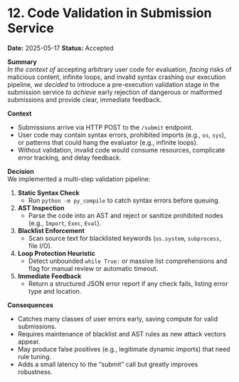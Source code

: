 # 12. Code Validation in Submission Service  
**Date:** 2025-05-17
**Status:** Accepted  

**Summary**  
*In the context of* accepting arbitrary user code for evaluation, *facing* risks of malicious content, infinite loops, and invalid syntax crashing our execution pipeline, *we decided* to introduce a pre-execution validation stage in the submission service *to achieve* early rejection of dangerous or malformed submissions and provide clear, immediate feedback.

**Context**  
- Submissions arrive via HTTP POST to the `/submit` endpoint.
- User code may contain syntax errors, prohibited imports (e.g., `os`, `sys`), or patterns that could hang the evaluator (e.g., infinite loops).
- Without validation, invalid code would consume resources, complicate error tracking, and delay feedback.

**Decision**  
We implemented a multi-step validation pipeline:
1. **Static Syntax Check**  
   - Run `python -m py_compile` to catch syntax errors before queuing.  
2. **AST Inspection**  
   - Parse the code into an AST and reject or sanitize prohibited nodes (e.g., `Import`, `Exec`, `Eval`).  
3. **Blacklist Enforcement**  
   - Scan source text for blacklisted keywords (`os.system`, `subprocess`, file I/O).  
4. **Loop Protection Heuristic**  
   - Detect unbounded `while True:` or massive list comprehensions and flag for manual review or automatic timeout.  
5. **Immediate Feedback**  
   - Return a structured JSON error report if any check fails, listing error type and location.

**Consequences**  
- Catches many classes of user errors early, saving compute for valid submissions.  
- Requires maintenance of blacklist and AST rules as new attack vectors appear.  
- May produce false positives (e.g., legitimate dynamic imports) that need rule tuning.  
- Adds a small latency to the “submit” call but greatly improves robustness.